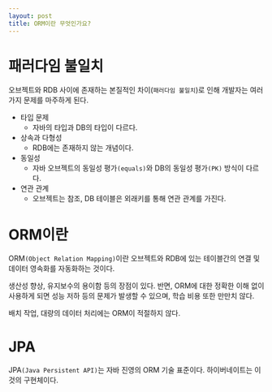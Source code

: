 ```yaml
---
layout: post
title: ORM이란 무엇인가요?
---
```


# 패러다임 불일치

오브젝트와 RDB 사이에 존재하는 본질적인 차이(`패러다임 불일치`)로 인해 개발자는 여러가지 문제를 마주하게 된다.

* 타입 문제
  * 자바의 타입과 DB의 타입이 다르다.
* 상속과 다형성
  * RDB에는 존재하지 않는 개념이다.
* 동일성
  * 자바 오브젝트의 동일성 평가`(equals)`와 DB의 동일성 평가`(PK)` 방식이 다르다.
* 연관 관계
  * 오브젝트는 참조, DB 테이블은 외래키를 통해 연관 관계를 가진다.

# ORM이란

ORM`(Object Relation Mapping)`이란 오브젝트와 RDB에 있는 테이블간의 연결 및 데이터 영속화를 자동화하는 것이다.

생산성 향상, 유지보수의 용이함 등의 장점이 있다. 반면, ORM에 대한 정확한 이해 없이 사용하게 되면 성능 저하 등의 문제가 발생할 수 있으며, 학습 비용 또한 만만치 않다.

배치 작업, 대량의 데이터 처리에는 ORM이 적절하지 않다.

# JPA
JPA`(Java Persistent API)`는 자바 진영의 ORM 기술 표준이다. 하이버네이트는 이것의 구현체이다.
